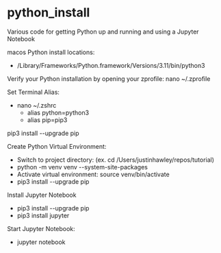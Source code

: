 # python_install
Various code for getting Python up and running and using a Jupyter Notebook

macos Python install locations:
  - /Library/Frameworks/Python.framework/Versions/3.11/bin/python3

Verify your Python installation by opening your zprofile: nano ~/.zprofile

Set Terminal Alias:
 - nano ~/.zshrc
   - alias python=python3
   - alias pip=pip3

pip3 install --upgrade pip

Create Python Virtual Environment:
- Switch to project directory: (ex. cd /Users/justinhawley/repos/tutorial)
- python -m venv venv --system-site-packages
- Activate virtual environment: source venv/bin/activate
- pip3 install --upgrade pip

Install Jupyter Notebook
 - pip3 install --upgrade pip
 - pip3 install jupyter

Start Jupyter Notebook:
- jupyter notebook
